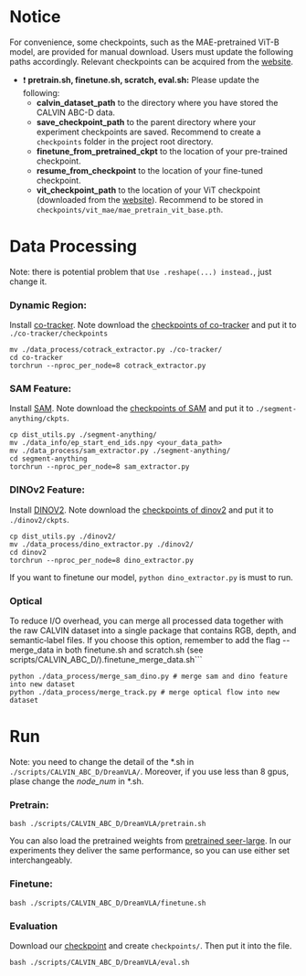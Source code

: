 
# Notice

For convenience, some checkpoints, such as the MAE-pretrained ViT-B model, are provided for manual download. Users must update the following paths accordingly. Relevant checkpoints can be acquired from the [website](https://drive.google.com/drive/folders/1F3IE95z2THAQ_lt3DKUFdRGc86Thsnc7?usp=sharing).
* :exclamation: **pretrain.sh, finetune.sh, scratch, eval.sh:**
Please update the following:
    * **calvin_dataset_path** to the directory where you have stored the CALVIN ABC-D data.
    * **save_checkpoint_path** to the parent directory where your experiment checkpoints are saved.  Recommend to create a ```checkpoints``` folder in the project root directory.
    * **finetune_from_pretrained_ckpt** to the location of your pre-trained checkpoint.
    * **resume_from_checkpoint** to the location of your fine-tuned checkpoint.
    * **vit_checkpoint_path** to the location of your ViT checkpoint (downloaded from the [website](https://drive.google.com/file/d/1bSsvRI4mDM3Gg51C6xO0l9CbojYw3OEt/view?usp=sharing)). Recommend to be stored in ```checkpoints/vit_mae/mae_pretrain_vit_base.pth```.



# Data Processing

Note: there is potential problem that ```Use .reshape(...) instead.```, just change it.

### Dynamic Region:  
Install [co-tracker](https://github.com/facebookresearch/co-tracker.git). Note download the [checkpoints of co-tracker](https://huggingface.co/facebook/cotracker3/blob/main/scaled_offline.pth) and put it to ```./co-tracker/checkpoints```
```.
mv ./data_process/cotrack_extractor.py ./co-tracker/
cd co-tracker
torchrun --nproc_per_node=8 cotrack_extractor.py
```

### SAM Feature: 
Install [SAM](https://github.com/facebookresearch/segment-anything). Note download the [checkpoints of SAM](https://huggingface.co/datasets/Gourieff/ReActor/blob/main/models/sams/sam_vit_b_01ec64.pth) and put it to ```./segment-anything/ckpts```.
```
cp dist_utils.py ./segment-anything/
mv ./data_info/ep_start_end_ids.npy <your_data_path>
mv ./data_process/sam_extractor.py ./segment-anything/
cd segment-anything
torchrun --nproc_per_node=8 sam_extractor.py
```

### DINOv2 Feature: 

Install [DINOV2](https://github.com/facebookresearch/dinov2). Note download the [checkpoints of dinov2]( https://huggingface.co/junjiexv/dinov2_vit/blob/main/dinov2_vits14_pretrain.pth) and put it to ```./dinov2/ckpts```.
```
cp dist_utils.py ./dinov2/
mv ./data_process/dino_extractor.py ./dinov2/
cd dinov2
torchrun --nproc_per_node=8 dino_extractor.py
```
If you want to finetune our model, ```python dino_extractor.py``` is must to run.

### Optical

To reduce I/O overhead, you can merge all processed data together with the raw CALVIN dataset into a single package that contains RGB, depth, and semantic‐label files.
If you choose this option, remember to add the flag --merge_data in both finetune.sh and scratch.sh (see scripts/CALVIN_ABC_D/).finetune_merge_data.sh```

```
python ./data_process/merge_sam_dino.py # merge sam and dino feature into new dataset
python ./data_process/merge_track.py # merge optical flow into new dataset
```






# Run
Note: you need to change the detail of the *.sh in ```./scripts/CALVIN_ABC_D/DreamVLA/```. Moreover, if you use less than 8 gpus, plase change the *node_num* in *.sh.


### Pretrain:
```
bash ./scripts/CALVIN_ABC_D/DreamVLA/pretrain.sh
```
You can also load the pretrained weights from [pretrained seer-large](https://drive.google.com/drive/folders/1AFabqfDEi69oMo0FTGhEiH2QSRLYBR9r).
In our experiments they deliver the same performance, so you can use either set interchangeably.

### Finetune:
```
bash ./scripts/CALVIN_ABC_D/DreamVLA/finetune.sh
```



### Evaluation
Download our [checkpoint](https://drive.google.com/drive/folders/1P1fA2vTUF-lsrrWyNvDSWE1ATTHbQQ9T?usp=drive_link) and create ```checkpoints/```. Then put it into the file.
```
bash ./scripts/CALVIN_ABC_D/DreamVLA/eval.sh
```

